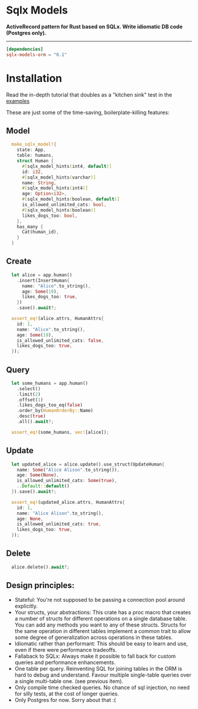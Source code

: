 # Sqlx Models

[Latest Version]: https://img.shields.io/crates/v/sqlx_models.svg
[crates.io]: https://crates.io/crates/sqlx_models

**ActiveRecord pattern for Rust based on SQLx. Write idiomatic DB code (Postgres only).**

---

```toml
[dependencies]
sqlx-models-orm = "0.1"
```

# Installation 

Read the in-depth tutorial that doubles as a "kitchen sink" test in the [examples](https://github.com/constata-eu/sqlx-models-derive/blob/master/sqlx-models/tests/examples.rs)

These are just some of the time-saving, boilerplate-killing features:

## Model
```rust
  make_sqlx_model!{
    state: App,
    table: humans,
    struct Human {
      #[sqlx_model_hints(int4, default)]
      id: i32,
      #[sqlx_model_hints(varchar)]
      name: String,
      #[sqlx_model_hints(int4)]
      age: Option<i32>,
      #[sqlx_model_hints(boolean, default)]
      is_allowed_unlimited_cats: bool,
      #[sqlx_model_hints(boolean)]
      likes_dogs_too: bool,
    },
    has_many {
      Cat(human_id),
    }
  }
```

## Create
```rust
  let alice = app.human()
    .insert(InsertHuman{
      name: "Alice".to_string(),
      age: Some(19),
      likes_dogs_too: true,
    })
    .save().await?;

  assert_eq!(alice.attrs, HumanAttrs{
    id: 1,
    name: "Alice".to_string(),
    age: Some(19),
    is_allowed_unlimited_cats: false,
    likes_dogs_too: true,
  });
```

## Query
```rust
  let some_humans = app.human()
    .select()
    .limit(2)
    .offset(1)
    .likes_dogs_too_eq(false)
    .order_by(HumanOrderBy::Name)
    .desc(true)
    .all().await?;

  assert_eq!(some_humans, vec![alice]);
```

## Update
```rust
  let updated_alice = alice.update().use_struct(UpdateHuman{
    name: Some("Alice Alison".to_string()),
    age: Some(None),
    is_allowed_unlimited_cats: Some(true),
    ..Default::default()
  }).save().await?;

  assert_eq!(updated_alice.attrs, HumanAttrs{
    id: 1,
    name: "Alice Alison".to_string(),
    age: None,
    is_allowed_unlimited_cats: true,
    likes_dogs_too: true,
  });
```

## Delete
```rust
  alice.delete().await?;
```

## Design principles:

- Stateful:
  You're not supposed to be passing a connection pool around explicitly.
- Your structs, your abstractions:
  This crate has a proc macro that creates a number of structs for different operations
  on a single database table. You can add any methods you want to any of these structs.
  Structs for the same operation in different tables implement a common trait to allow some degree of generalization across operations in these tables.
- Idiomatic rather than performant:
  This should be easy to learn and use, even if there were performance tradeoffs.
- Fallaback to SQLx:
  Always make it possible to fall back for custom queries and performance enhancements.
- One table per query.
  Reinventing SQL for joining tables in the ORM is hard to debug and understand.
  Favour multiple single-table queries over a single multi-table one. (see previous item).
- Only compile time checked queries.
  No chance of sql injection, no need for silly tests, at the cost of longer queries.
- Only Postgres for now. Sorry about that :(
